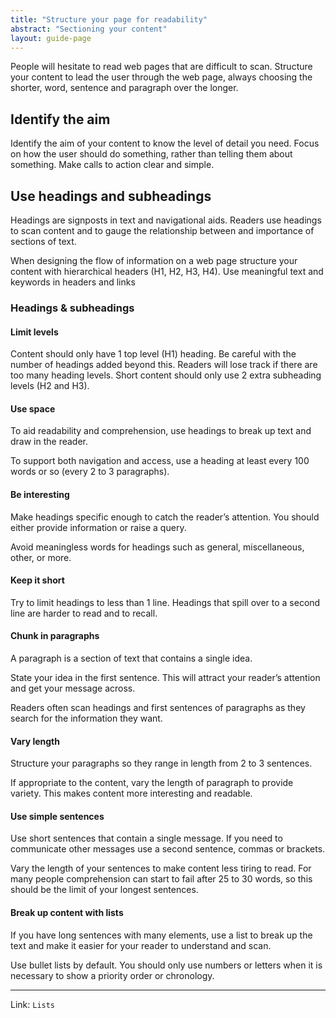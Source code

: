 ```yaml
---
title: "Structure your page for readability"
abstract: "Sectioning your content"
layout: guide-page
---
```


People will hesitate to read web pages that are difficult to scan. Structure your content to lead the user through the web page, always choosing the shorter, word, sentence and paragraph over the longer.

## Identify the aim

Identify the aim of your content to know the level of detail you need. Focus on how the user should do something, rather than telling them about something. Make calls to action clear and simple.

## Use headings and subheadings

Headings are signposts in text and navigational aids. Readers use headings to scan content and to gauge the relationship between and importance of sections of text.

When designing the flow of information on a web page structure your content with hierarchical headers (H1, H2, H3, H4). Use meaningful text and keywords in headers and links

### Headings & subheadings

#### Limit levels

Content should only have 1 top level (H1) heading. Be careful with the number of headings added beyond this. Readers will lose track if there are too many heading levels. Short content should only use 2 extra subheading levels (H2 and H3).

#### Use space

To aid readability and comprehension, use headings to break up text and draw in the reader.

To support both navigation and access, use a heading at least every 100 words or so (every 2 to 3 paragraphs).

#### Be interesting

Make headings specific enough to catch the reader’s attention. You should either provide information or raise a query.

Avoid meaningless words for headings such as general, miscellaneous, other, or more.

#### Keep it short

Try to limit headings to less than 1 line. Headings that spill over to a second line are harder to read and to recall.

#### Chunk in paragraphs

A paragraph is a section of text that contains a single idea.

State your idea in the first sentence. This will attract your reader’s attention and get your message across.

Readers often scan headings and first sentences of paragraphs as they search for the information they want.

#### Vary length

Structure your paragraphs so they range in length from 2 to 3 sentences.

If appropriate to the content, vary the length of paragraph to provide variety. This makes content more interesting and readable.

#### Use simple sentences

Use short sentences that contain a single message. If you need to communicate other messages use a second sentence, commas or brackets.

Vary the length of your sentences to make content less tiring to read. For many people comprehension can start to fail after 25 to 30 words, so this should be the limit of your longest sentences.

#### Break up content with lists

If you have long sentences with many elements, use a list to break up the text and make it easier for your reader to understand and scan.

Use bullet lists by default. You should only use numbers or letters when it is necessary to show a priority order or chronology.

***

Link: `Lists`
